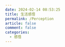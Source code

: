 ```yaml
---
date: 2024-02-14 08:53:25
title: 生活感悟
permalink: /Perception
article: false
comment: false
categories:
  - 感悟
---
```




